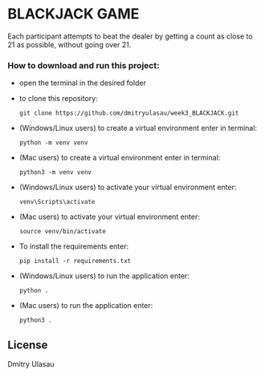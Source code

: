 # BLACKJACK GAME

Each participant attempts to beat the dealer by getting a count as close to 21 as possible, without going over 21.

### How to download and run this project:

- open the terminal in the desired folder

- to clone this repository:

  ```
  git clone https://github.com/dmitryulasau/week3_BLACKJACK.git
  ```

- (Windows/Linux users) to create a virtual environment enter in terminal:

  ```
  python -m venv venv
  ```

- (Mac users) to create a virtual environment enter in terminal:

  ```
  python3 -m venv venv
  ```

- (Windows/Linux users) to activate your virtual environment enter:

  ```
  venv\Scripts\activate
  ```

- (Mac users) to activate your virtual environment enter:

  ```
  source venv/bin/activate
  ```

- To install the requirements enter:

  ```
  pip install -r requirements.txt
  ```

- (Windows/Linux users) to run the application enter:

  ```
  python .
  ```

- (Mac users) to run the application enter:

  ```
  python3 .
  ```

## License

Dmitry Ulasau
